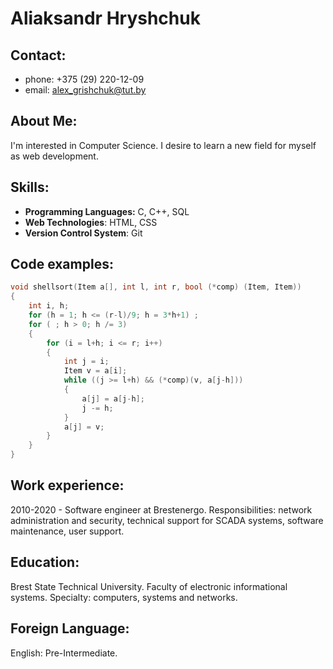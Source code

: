 # Aliaksandr Hryshchuk
## Contact:
* phone: +375 (29) 220-12-09
* email: alex_grishchuk@tut.by
## About Me:
I'm interested in Computer Science. I desire to learn a new field for myself as web development.
## Skills:
* __Programming Languages:__ C, C++, SQL
* __Web Technologies__: HTML, CSS
* __Version Control System__: Git
## Code examples:
```C
void shellsort(Item a[], int l, int r, bool (*comp) (Item, Item))
{
    int i, h;
    for (h = 1; h <= (r-l)/9; h = 3*h+1) ;
    for ( ; h > 0; h /= 3)
    {
        for (i = l+h; i <= r; i++)
        { 
            int j = i; 
            Item v = a[i]; 
            while ((j >= l+h) && (*comp)(v, a[j-h]))
            {   
                a[j] = a[j-h]; 
                j -= h; 
            }
            a[j] = v; 
        } 
    }
}
```
## Work experience: 
2010-2020 - Software engineer at Brestenergo. Responsibilities: network administration and security, technical support for SCADA systems, software maintenance, user support.
## Education:
Brest State Technical University. Faculty of electronic informational systems. Specialty: computers, systems and networks.
## Foreign Language:
English: Pre-Intermediate.